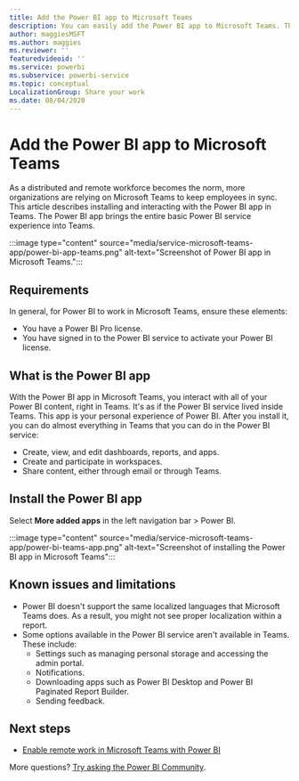 ```yaml
---
title: Add the Power BI app to Microsoft Teams
description: You can easily add the Power BI app to Microsoft Teams. The Power BI app brings the entire basic Power BI service experience into Teams.
author: maggiesMSFT
ms.author: maggies
ms.reviewer: ''
featuredvideoid: ''
ms.service: powerbi
ms.subservice: powerbi-service
ms.topic: conceptual
LocalizationGroup: Share your work
ms.date: 08/04/2020
---
```


# Add the Power BI app to Microsoft Teams

As a distributed and remote workforce becomes the norm, more organizations are relying on Microsoft Teams to keep employees in sync. This article describes installing and interacting with the Power BI app in Teams. The Power BI app brings the entire basic Power BI service experience into Teams.

:::image type="content" source="media/service-microsoft-teams-app/power-bi-app-teams.png" alt-text="Screenshot of Power BI app in Microsoft Teams.":::

## Requirements

In general, for Power BI to work in Microsoft Teams, ensure these elements:

- You have a Power BI Pro license.
- You have signed in to the Power BI service to activate your Power BI license.

## What is the Power BI app

With the Power BI app in Microsoft Teams, you interact with all of your Power BI content, right in Teams. It's as if the Power BI service lived inside Teams. This app is your personal experience of Power BI. After you install it, you can do almost everything in Teams that you can do in the Power BI service:

- Create, view, and edit dashboards, reports, and apps.
- Create and participate in workspaces.
- Share content, either through email or through Teams.

## Install the Power BI app

Select **More added apps** in the left navigation bar > Power BI.

:::image type="content" source="media/service-microsoft-teams-app/power-bi-teams-app.png" alt-text="Screenshot of installing the Power BI app in Microsoft Teams":::

## Known issues and limitations

- Power BI doesn't support the same localized languages that Microsoft Teams does. As a result, you might not see proper localization within a report.
- Some options available in the Power BI service aren't available in Teams. These include:
    - Settings such as managing personal storage and accessing the admin portal.
    - Notifications.
    - Downloading apps such as Power BI Desktop and Power BI Paginated Report Builder.
    - Sending feedback.

## Next steps

- [Enable remote work in Microsoft Teams with Power BI](service-collaborate-microsoft-teams.md)

More questions? [Try asking the Power BI Community](https://community.powerbi.com/).
